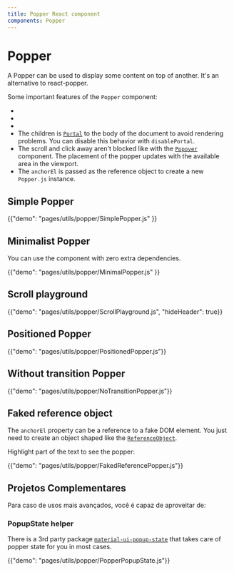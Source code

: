 ```yaml
---
title: Popper React component
components: Popper
---
```

# Popper

<p class="description">A Popper can be used to display some content on top of another. It's an alternative to react-popper.</p>

Some important features of the `Popper` component:

- 
- 
- 
- The children is [`Portal`](/utils/portal/) to the body of the document to avoid rendering problems. You can disable this behavior with `disablePortal`.
- The scroll and click away aren't blocked like with the [`Popover`](/utils/popover/) component. The placement of the popper updates with the available area in the viewport.
- The `anchorEl` is passed as the reference object to create a new `Popper.js` instance.

## Simple Popper

{{"demo": "pages/utils/popper/SimplePopper.js" }}

## Minimalist Popper

You can use the component with zero extra dependencies.

{{"demo": "pages/utils/popper/MinimalPopper.js" }}

## Scroll playground

{{"demo": "pages/utils/popper/ScrollPlayground.js", "hideHeader": true}}

## Positioned Popper

{{"demo": "pages/utils/popper/PositionedPopper.js"}}

## Without transition Popper

{{"demo": "pages/utils/popper/NoTransitionPopper.js"}}

## Faked reference object

The `anchorEl` property can be a reference to a fake DOM element. You just need to create an object shaped like the [`ReferenceObject`](https://github.com/FezVrasta/popper.js/blob/0642ce0ddeffe3c7c033a412d4d60ce7ec8193c3/packages/popper/index.d.ts#L118-L123).

Highlight part of the text to see the popper:

{{"demo": "pages/utils/popper/FakedReferencePopper.js"}}

## Projetos Complementares

Para caso de usos mais avançados, você é capaz de aproveitar de:

### PopupState helper

There is a 3rd party package [`material-ui-popup-state`](https://github.com/jcoreio/material-ui-popup-state) that takes care of popper state for you in most cases.

{{"demo": "pages/utils/popper/PopperPopupState.js"}}
